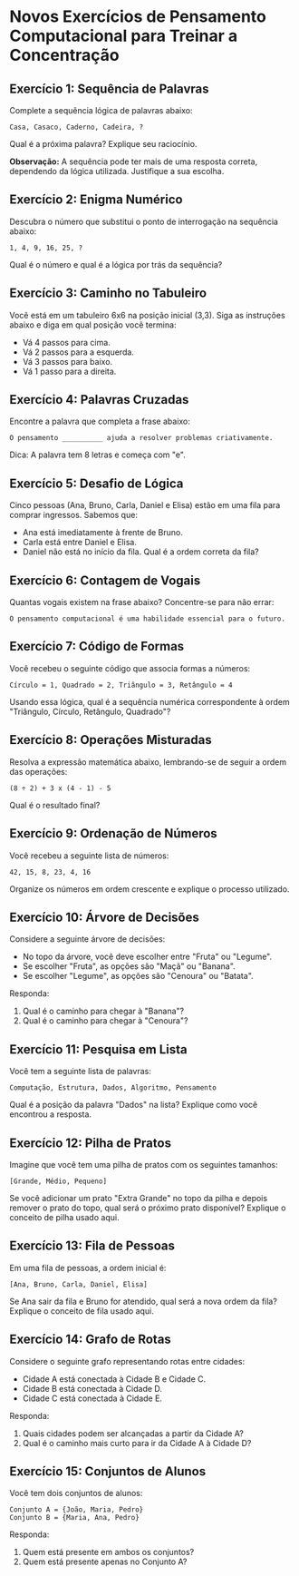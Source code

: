 # Novos Exercícios de Pensamento Computacional para Treinar a Concentração

## Exercício 1: Sequência de Palavras
Complete a sequência lógica de palavras abaixo:
```
Casa, Casaco, Caderno, Cadeira, ?
```
Qual é a próxima palavra? Explique seu raciocínio.

**Observação:** A sequência pode ter mais de uma resposta correta, dependendo da lógica utilizada. Justifique a sua escolha.

## Exercício 2: Enigma Numérico
Descubra o número que substitui o ponto de interrogação na sequência abaixo:
```
1, 4, 9, 16, 25, ?
```
Qual é o número e qual é a lógica por trás da sequência?

## Exercício 3: Caminho no Tabuleiro
Você está em um tabuleiro 6x6 na posição inicial (3,3). Siga as instruções abaixo e diga em qual posição você termina:
- Vá 4 passos para cima.
- Vá 2 passos para a esquerda.
- Vá 3 passos para baixo.
- Vá 1 passo para a direita.

## Exercício 4: Palavras Cruzadas
Encontre a palavra que completa a frase abaixo:
```
O pensamento __________ ajuda a resolver problemas criativamente.
```
Dica: A palavra tem 8 letras e começa com "e". 

## Exercício 5: Desafio de Lógica
Cinco pessoas (Ana, Bruno, Carla, Daniel e Elisa) estão em uma fila para comprar ingressos. Sabemos que:
- Ana está imediatamente à frente de Bruno.
- Carla está entre Daniel e Elisa.
- Daniel não está no início da fila.
Qual é a ordem correta da fila?

## Exercício 6: Contagem de Vogais
Quantas vogais existem na frase abaixo? Concentre-se para não errar:
```
O pensamento computacional é uma habilidade essencial para o futuro.
```

## Exercício 7: Código de Formas
Você recebeu o seguinte código que associa formas a números:
```
Círculo = 1, Quadrado = 2, Triângulo = 3, Retângulo = 4
```
Usando essa lógica, qual é a sequência numérica correspondente à ordem "Triângulo, Círculo, Retângulo, Quadrado"?

## Exercício 8: Operações Misturadas
Resolva a expressão matemática abaixo, lembrando-se de seguir a ordem das operações:
```
(8 ÷ 2) + 3 x (4 - 1) - 5
```
Qual é o resultado final?

## Exercício 9: Ordenação de Números
Você recebeu a seguinte lista de números:
```
42, 15, 8, 23, 4, 16
```
Organize os números em ordem crescente e explique o processo utilizado.

## Exercício 10: Árvore de Decisões
Considere a seguinte árvore de decisões:
- No topo da árvore, você deve escolher entre "Fruta" ou "Legume".
- Se escolher "Fruta", as opções são "Maçã" ou "Banana".
- Se escolher "Legume", as opções são "Cenoura" ou "Batata".

Responda:
1. Qual é o caminho para chegar à "Banana"?
2. Qual é o caminho para chegar à "Cenoura"?

## Exercício 11: Pesquisa em Lista
Você tem a seguinte lista de palavras:
```
Computação, Estrutura, Dados, Algoritmo, Pensamento
```
Qual é a posição da palavra "Dados" na lista? Explique como você encontrou a resposta.

## Exercício 12: Pilha de Pratos
Imagine que você tem uma pilha de pratos com os seguintes tamanhos:
```
[Grande, Médio, Pequeno]
```
Se você adicionar um prato "Extra Grande" no topo da pilha e depois remover o prato do topo, qual será o próximo prato disponível? Explique o conceito de pilha usado aqui.

## Exercício 13: Fila de Pessoas
Em uma fila de pessoas, a ordem inicial é:
```
[Ana, Bruno, Carla, Daniel, Elisa]
```
Se Ana sair da fila e Bruno for atendido, qual será a nova ordem da fila? Explique o conceito de fila usado aqui.

## Exercício 14: Grafo de Rotas
Considere o seguinte grafo representando rotas entre cidades:
- Cidade A está conectada à Cidade B e Cidade C.
- Cidade B está conectada à Cidade D.
- Cidade C está conectada à Cidade E.

Responda:
1. Quais cidades podem ser alcançadas a partir da Cidade A?
2. Qual é o caminho mais curto para ir da Cidade A à Cidade D?

## Exercício 15: Conjuntos de Alunos
Você tem dois conjuntos de alunos:
```
Conjunto A = {João, Maria, Pedro}
Conjunto B = {Maria, Ana, Pedro}
```
Responda:
1. Quem está presente em ambos os conjuntos?
2. Quem está presente apenas no Conjunto A?
